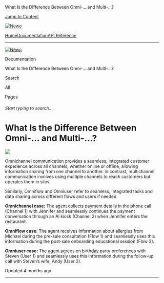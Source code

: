 What Is the Difference Between Omni-… and Multi-…?

[Jump to Content](#content)

[![Newo](https://files.readme.io/895bdeef8322f081f6d0f4507a17e414930dfddfddf1de452f458dc00698ca84-small-svgviewer-png-output_9.png)](/)

[Home](/)[Documentation](index.md)[API Reference](/reference)

* * *

[![Newo](https://files.readme.io/895bdeef8322f081f6d0f4507a17e414930dfddfddf1de452f458dc00698ca84-small-svgviewer-png-output_9.png)](/)

Documentation

What Is the Difference Between Omni-… and Multi-…?

Search

All

Pages

###### Start typing to search…

# What Is the Difference Between Omni-… and Multi-…?

![](https://files.readme.io/a7f4530-DALLE_2024-03-04_15.19.57_-_Create_a_completely_text-free_visual_minimalistic_graphic_illustration_that_clearly_differentiates_the_concepts_of_Omnichannel_Omniflow_and_Omnius.webp)

Omnichannel communication provides a seamless, integrated customer experience across all channels, whether online or offline, allowing information sharing from one channel to another. In contrast, multichannel communication involves using multiple channels to reach customers but operates them in silos.

Similarly, Omniflow and Omniuser refer to seamless, integrated tasks and data sharing across different flows and users if needed.

**Omnichannel case:** The agent collects payment details in the phone call (Channel 1) with Jennifer and seamlessly continues the payment conversation through an AI kiosk (Channel 2) when Jennifer enters the restaurant.

**Omniflow case:** The agent receives information about allergies from Michael during the pre-sale consultation (Flow 1) and seamlessly uses this information during the post-sale onboarding educational session (Flow 2).

**Omniuser case:** The agent agrees on birthday party preferences with Steven (User 1) and seamlessly uses this information during the follow-up call with Steven’s wife, Andy (User 2).

Updated 4 months ago

* * *

